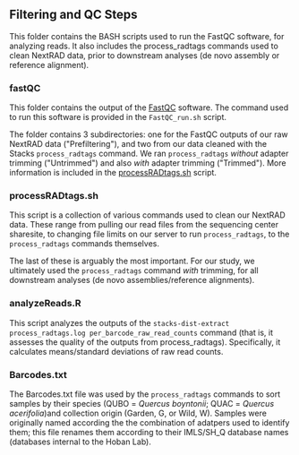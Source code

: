 ## Filtering and QC Steps 

This folder contains the BASH scripts used to run the FastQC software, for analyzing reads. It also includes the 
process_radtags commands used to clean NextRAD data, prior to downstream analyses (de novo assembly or reference
alignment). 

### fastQC
This folder contains the output of the [FastQC](https://www.bioinformatics.babraham.ac.uk/projects/fastqc/) software. 
The command used to run this software is provided in the `FastQC_run.sh` script. 

The folder contains 3 subdirectories: one for the FastQC outputs of our raw NextRAD data ("Prefiltering"),
and two from our data cleaned with the Stacks `process_radtags` command. We ran `process_radtags`
*without* adapter trimming ("Untrimmed") and also *with* adapter trimming ("Trimmed"). More information 
is included in the [processRADtags.sh](https://github.com/akoontz11/Morton_SSRvSNP_Empirical/blob/main/radseqAnalyses/filtering_QC/dataCleaning.sh) script.

### processRADtags.sh
This script is a collection of various commands used to clean our NextRAD data. These range from pulling our read
files from the sequencing center sharesite, to changing file limits on our server to run `process_radtags`, to the
`process_radtags` commands themselves. 

The last of these is arguably the most important. For our study, we ultimately used the `process_radtags` command 
_with_ trimming, for all downstream analyses (de novo assemblies/reference alignments).

### analyzeReads.R
This script analyzes the outputs of the `stacks-dist-extract process_radtags.log per_barcode_raw_read_counts` command
(that is, it assesses the quality of the outputs from process_radtags).
Specifically, it calculates means/standard deviations of raw read counts.

### Barcodes.txt
The Barcodes.txt file was used by the `process_radtags` commands to sort samples by their species
(QUBO = _Quercus boyntonii_; QUAC = _Quercus acerifolia_)and collection origin (Garden, G, or Wild, W).
Samples were originally named according the the combination of adatpers used to identify them; 
this file renames them according to their IMLS/SH_Q database names (databases internal to the Hoban Lab).
